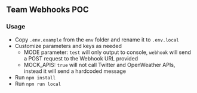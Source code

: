 ## Team Webhooks POC

### Usage

- Copy `.env.example` from the `env` folder and rename it to `.env.local`
- Customize parameters and keys as needed
    - MODE parameter: `test` will only output to console, `webhook` will send a POST request to the Webhook URL provided
    - MOCK_APIS: `true` will not call Twitter and OpenWeather APIs, instead it will send a hardcoded message  
- Run `npm install`
- Run `npm run local`